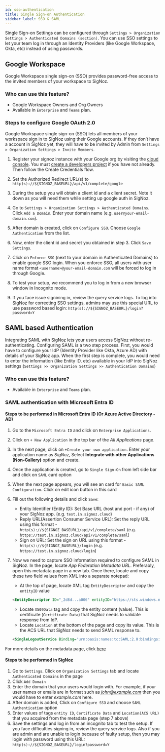 ```yaml
---
id: sso-authentication
title: Single Sign-on Authentication
sidebar_label: SSO & SAML
---
```


Single Sign-on Settings can be configured through `Settings > Organization Settings > Authenticated Domains (section)`. You can use SSO settings to let your team log in through an Identity Providers (like Google Workspace, Okta, etc) instead of using passwords.  

## Google Workspace

Google Workspace single sign-on (SSO) provides password-free access to the invited members of your workspace to SigNoz.  

### Who can use this feature?

- Google Workspace Owners and Org Owners
- Available in `Enterprise` and `Teams` plan.

### Steps to configure Google OAuth 2.0

Google Workspace single sign-on (SSO) lets all members of your workspace sign in to SigNoz using their Google accounts. If they don’t have a account in SigNoz yet, they will have to be invited by Admin from `Settings > Organization Settings > Invite Members`.

1. Register your signoz instance with your Google org by visiting the [cloud console](https://console.cloud.google.com/apis/credentials). You must [create a developers project](https://redash.io/help/open-source/admin-guide/google-developer-account-setup) if you have not already. Then follow the Create Credentials flow.

2. Set the Authorized Redirect URL(s) to `http(s)://${SIGNOZ_BASEURL}/api/v1/complete/google`

3. During the setup you will obtain a client id and a client secret. Note it down as you will need them while setting up google auth in SigNoz.

4. Go to `Settings > Organization Settings > Authenticated Domains`. Click `Add a Domain`. Enter your domain name (e.g. `user@your-email-domain.com`).

5. After domain is created, click on `Configure SSO`. Choose `Google Authentication` from the list.

6. Now, enter the client id and secret you obtained in step 3. Click `Save Settings`.

7. Click on `Enforce SSO` (next to your domain in Authenticated Domains) to enable google SSO login. When you enforce SSO, all users with user name format `<username>@your-email-domain.com`  will be forced to log in through Google.

8. To test your setup, we recommend you to log in from a new browser window in Incognito mode.

9. If you face issue signining in, review the query service logs. To log into SigNoz for correcting SSO settings, admins may use this special URL to use password based login: `http(s)://${SIGNOZ_BASEURL}/login?password=Y`

## SAML based Authentication

Integrating SAML with SigNoz lets your users access SigNoz without re-authenticating. Configuring SAML is a two step process. First, you would have to configure your IdP (Identity Provider like Okta, Azure AD) with details of your SigNoz app. When the first step is complete, you would need to enter the information (like Entity ID, etc) available in your IdP into SigNoz settings (`Settings >> Organization Settings >> Authentication Domains`)

### Who can use this feature?

- Available in `Enterprise` and `Teams` plan.

### SAML authentication with Microsoft Entra ID

#### Steps to be performed in Microsoft Entra ID (Or Azure Active Directory - AD)

1. Go to the `Microsoft Entra ID`  and click on `Enterprise Applications`.
2. Click on `+ New Application` in the top bar of the *All Applications* page.
3. In the next page, click on `+Create your own application`. Enter your application name as *SigNoz*, Select **Integrate with other Applications (Non-Gallery)** option and create.
4. Once the application is created, go to `Single Sign-On` from left side bar and click on `SAML` card option
5. When the next page appears, you will see an card for `Basic SAML Configuration`. Click on edit icon button in this card 
6. Fill out the following details and click `Save`:
    - Entity Identifier (Entity ID): Set Base URL (host and port - if any) of your SigNoz app. (e.g. `test.in.signoz.cloud`)
    - Reply URL(Assertion Consumer Service URL): Set the reply URL using this format - `http(s)://${SIGNOZ_BASEURL}/api/v1/complete/saml` (e.g. `https://test.in.signoz.cloud/api/v1/complete/saml`)
    - Sign on URL: Set the sign on URL using this format - `http(s)://${SIGNOZ_BASEURL}/login` (e.g. `https://test.in.signoz.cloud/login`)
7. Now we need to capture SSO information required to configure SAML in SigNoz. In the page, locate *App Federation Metadata URL*. Preferably, open this metadata page in a new tab. Once there, locate and copy these two field values from XML into a separate notepad:
    - At the top of page, locate XML tag `EntityDescriptor` and copy the `entityID` value

    ```XML
    <EntityDescriptor ID="_2d8d...a006" entityID="https://sts.windows.net/00d562...816c79/" xmlns="urn:oasis:names:tc:SAML:2.0:metadata">
    ```

    - Locate `X509Data` tag and copy the entity content (value). This is certificate (`Certificate Data`) that SigNoz needs to validate response from IdP.
    - Locate `Location` at the bottom of the page and copy its value. This is the ACS URL that SigNoz needs to send SAML response to.

    ```XML
    <SingleLogoutService Binding="urn:oasis:names:tc:SAML:2.0:bindings:HTTP-Redirect" Location="https://login.microsoftonline.com/323a6......12688fe83e3s30/saml2"/>
    ```

For more details on the metadata page, click [here](https://learn.microsoft.com/en-us/entra/identity-platform/federation-metadata)

#### Steps to be performed in SigNoz

1. Go to `Settings`. Click on `Organization Settings` tab and locate `Authenticated Domains` in the page
2. Click `Add Domain`
3. Enter the domain that your users would login with. For example, if your user names or emails are in format such as *john@example.com* then you would have to enter *example.com* here.
4. After domain is added, Click on `Configure SSO` and choose `SAML Authentication` option
5. Enter values of tags `entity ID`, `Certificate Data` and `Location(ACS URL)` that you acquired from the metadata page (step 7 above)
6. Save the settings and log in from an incognito tab to test the setup. If you face difficulties signing in, review the query service logs. Also if you are admin and are unable to login because of faulty setup, then you may login with password using this URL: `http(s)://${SIGNOZ_BASEURL}/login?password=Y`
